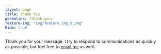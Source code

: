 ```yaml
---
layout: page
title: Thank You
permalink: /thank-you/
feature-img: "img/feature_img_8.png"
hide: true
---
```


Thank you for your message. I try to respond to communications as quickly as possible, but feel free to [email me](mailto:brandoncaples@gmail.com) as well.
